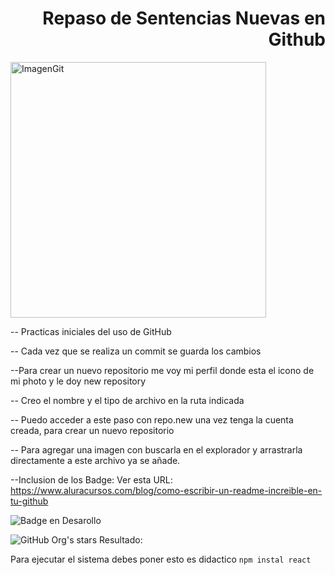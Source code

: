 <h1 align="right">Repaso de Sentencias Nuevas en Github</h1>

<img width="409" height="409" alt="ImagenGit" src="https://github.com/user-attachments/assets/e2dd0df6-9f9d-40ea-98e0-f566c2d65b31" />

-- Practicas iniciales del uso de GitHub

-- Cada vez que se realiza un commit se guarda los cambios

--Para crear un nuevo repositorio me voy mi perfil donde esta el icono de mi photo y le doy new repository

-- Creo el nombre y el tipo de archivo en la ruta indicada 

-- Puedo acceder a este paso con repo.new una vez tenga la cuenta creada, para crear un nuevo repositorio

-- Para agregar una imagen con buscarla en el explorador y arrastrarla directamente a este archivo ya se añade.

--Inclusion de los Badge: Ver esta URL: https://www.aluracursos.com/blog/como-escribir-un-readme-increible-en-tu-github 

![Badge en Desarollo](https://img.shields.io/badge/STATUS-EN%20DESAROLLO-green)

![GitHub Org's stars](https://img.shields.io/github/stars/camilafernanda?style=social)
Resultado:

Para ejecutar el sistema debes poner esto es didactico
```npm instal react ```
